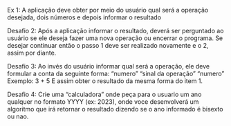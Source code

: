 Ex 1: A aplicação deve obter por meio do usuário qual será a operação desejada,
dois números e depois informar o resultado

Desafio 2: Após a aplicação informar o resultado, deverá ser perguntado ao
usuário se ele deseja fazer uma nova operação ou encerrar o programa. Se
desejar continuar então o passo 1 deve ser realizado novamente e o 2, assim
por diante.

Desafio 3: Ao invés do usuário informar qual será a operação, ele deve
formular a conta da seguinte forma:
“numero” “sinal da operação” “numero”
Exemplo: 3 + 5
 E assim obter o resultado da mesma forma do item 1.
 
Desafio 4: Crie uma “calculadora” onde peça para o usuario um ano qualquer
no formato YYYY (ex: 2023), onde voce desenvolverá um algoritmo que irá
retornar o resultado dizendo se o ano informado é bisexto ou nao.

